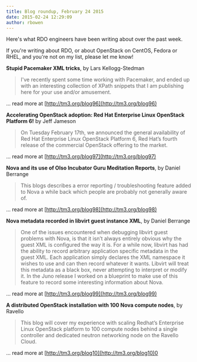 ```yaml
---
title: Blog roundup, February 24 2015
date: 2015-02-24 12:29:09
author: rbowen
---
```


Here's what RDO engineers have been writing about over the past week.

If you're writing about RDO, or about OpenStack on CentOS, Fedora or RHEL, and you're not on my list, please let me know!

**Stupid Pacemaker XML tricks**, by Lars Kellogg-Stedman

> I've recently spent some time working with Pacemaker, and ended up with an interesting collection of XPath snippets that I am publishing here for your use and/or amusement.

... read more at [http://tm3.org/blog96](http://tm3.org/blog96)

**Accelerating OpenStack adoption: Red Hat Enterprise Linux OpenStack Platform 6!** by Jeff Jameson

> On Tuesday February 17th, we announced the general availability of Red Hat Enterprise Linux OpenStack Platform 6, Red Hat’s fourth release of the commercial OpenStack offering to the market.

... read more at [http://tm3.org/blog97](http://tm3.org/blog97)

**Nova and its use of Olso Incubator Guru Meditation Reports**, by Daniel Berrange

> This blogs describes a error reporting / troubleshooting feature added to Nova a while back which people are probably not generally aware of.

... read more at [http://tm3.org/blog98](http://tm3.org/blog98)

**Nova metadata recorded in libvirt guest instance XML**, by Daniel Berrange

> One of the issues encountered when debugging libvirt guest problems with Nova, is that it isn’t always entirely obvious why the guest XML is configured the way it is. For a while now, libvirt has had the ability to record arbitrary application specific metadata in the guest XML. Each application simply declares the XML namespace it wishes to use and can then record whatever it wants. Libvirt will treat this metadata as a black box, never attempting to interpret or modify it. In the Juno release I worked on a blueprint to make use of this feature to record some interesting information about Nova.

... read more at [http://tm3.org/blog99](http://tm3.org/blog99)

**A distributed OpenStack installation with 100 Nova compute nodes**, by Ravello

> This blog will cover my experience with scaling Redhat’s Enterprise Linux OpenStack platform to 100 compute nodes behind a single controller and dedicated neutron networking node on the Ravello Cloud.

... read more at [http://tm3.org/blog10](http://tm3.org/blog10)0
